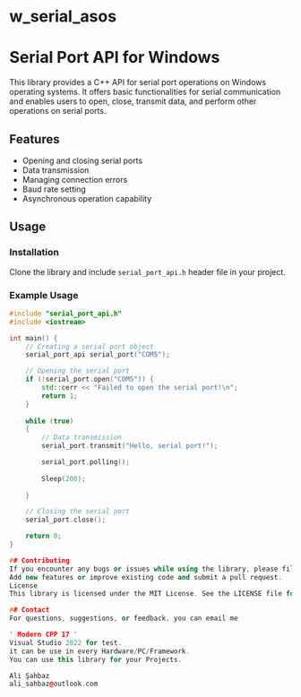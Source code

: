 # w_serial_asos

# Serial Port API for Windows

This library provides a C++ API for serial port operations on Windows operating systems. It offers basic functionalities for serial communication and enables users to open, close, transmit data, and perform other operations on serial ports.

## Features

- Opening and closing serial ports
- Data transmission
- Managing connection errors
- Baud rate setting
- Asynchronous operation capability

## Usage

### Installation

Clone the library and include `serial_port_api.h` header file in your project.

### Example Usage

```cpp
#include "serial_port_api.h"
#include <iostream>

int main() {
    // Creating a serial port object
    serial_port_api serial_port("COM5");

    // Opening the serial port
    if (!serial_port.open("COM5")) {
        std::cerr << "Failed to open the serial port!\n";
        return 1;
    }
  
    while (true)
    {
        // Data transmission
        serial_port.transmit("Hello, serial port!");

        serial_port.polling();
        
        Sleep(200);
   
    }

    // Closing the serial port
    serial_port.close();

    return 0;
}

## Contributing
If you encounter any bugs or issues while using the library, please file an issue.
Add new features or improve existing code and submit a pull request.
License
This library is licensed under the MIT License. See the LICENSE file for more information.

## Contact
For questions, suggestions, or feedback, you can email me

' Modern CPP 17 ' 
Visual Studio 2022 for test. 
it can be use in every Hardware/PC/Framework.
You can use this library for your Projects.

Ali Şahbaz
ali_sahbaz@outlook.com
